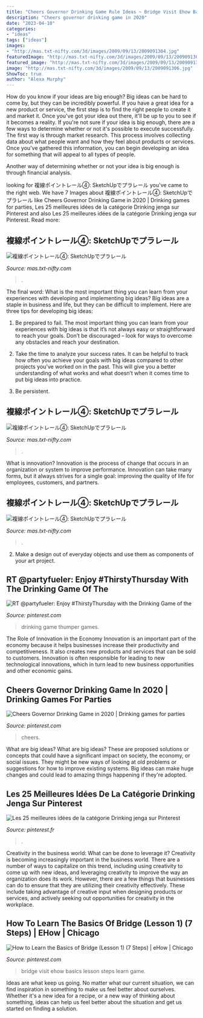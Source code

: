 ```yaml
---
title: "Cheers Governor Drinking Game Rule Ideas ~ Bridge Visit Ehow Basics Lesson Steps Learn Game"
description: "Cheers governor drinking game in 2020"
date: "2023-04-10"
categories:
- "ideas"
tags: ["ideas"]
images:
- "http://mas.txt-nifty.com/3d/images/2009/09/13/2009091304.jpg"
featuredImage: "http://mas.txt-nifty.com/3d/images/2009/09/13/2009091308.jpg"
featured_image: "http://mas.txt-nifty.com/3d/images/2009/09/13/2009091308.jpg"
image: "http://mas.txt-nifty.com/3d/images/2009/09/13/2009091306.jpg"
ShowToc: true
author: "Alexa Murphy"
---
```



How do you know if your ideas are big enough?
Big ideas can be hard to come by, but they can be incredibly powerful. If you have a great idea for a new product or service, the first step is to find the right people to create it and market it. Once you've got your idea out there, it'll be up to you to see if it becomes a reality. If you're not sure if your idea is big enough, there are a few ways to determine whether or not it's possible to execute successfully. 
The first way is through market research. This process involves collecting data about what people want and how they feel about products or services. Once you've gathered this information, you can begin developing an idea for something that will appeal to all types of people. 

Another way of determining whether or not your idea is big enough is through financial analysis.

	

		
looking for 複線ポイントレール④: SketchUpでプラレール you've came to the right web. We have 7 Images about 複線ポイントレール④: SketchUpでプラレール like Cheers Governor Drinking Game in 2020 | Drinking games for parties, Les 25 meilleures idées de la catégorie Drinking jenga sur Pinterest and also Les 25 meilleures idées de la catégorie Drinking jenga sur Pinterest. Read more:
		
    
## 複線ポイントレール④: SketchUpでプラレール

<img loading=lazy src="http://mas.txt-nifty.com/3d/images/2009/09/13/2009091306.jpg" onerror="this.onerror=null;this.src='https://tse3.mm.bing.net/th?id=OIP.8KWq5mW0xlOkfvpr0Qe2lgHaEK&amp;pid=15.1';" alt="複線ポイントレール④: SketchUpでプラレール">

_Source: mas.txt-nifty.com_

>. 

	

The final word: What is the most important thing you can learn from your experiences with developing and implementing big ideas?
Big ideas are a staple in business and life, but they can be difficult to implement. Here are three tips for developing big ideas:
1. Be prepared to fail. The most important thing you can learn from your experiences with big ideas is that it’s not always easy or straightforward to reach your goals. Don’t be discouraged – look for ways to overcome any obstacles and reach your destination.

2. Take the time to analyze your success rates. It can be helpful to track how often you achieve your goals with big ideas compared to other projects you’ve worked on in the past. This will give you a better understanding of what works and what doesn’t when it comes time to put big ideas into practice.

3. Be persistent.

    
## 複線ポイントレール④: SketchUpでプラレール

<img loading=lazy src="http://mas.txt-nifty.com/3d/images/2009/09/13/2009091304.jpg" onerror="this.onerror=null;this.src='https://tse2.mm.bing.net/th?id=OIP.RTssF5TX5ie2QubeTUU0IQHaEK&amp;pid=15.1';" alt="複線ポイントレール④: SketchUpでプラレール">

_Source: mas.txt-nifty.com_

>. 

	

What is innovation?
Innovation is the process of change that occurs in an organization or system to improve performance. Innovation can take many forms, but it always strives for a single goal: improving the quality of life for employees, customers, and partners.

    
## 複線ポイントレール④: SketchUpでプラレール

<img loading=lazy src="http://mas.txt-nifty.com/3d/images/2009/09/13/2009091308.jpg" onerror="this.onerror=null;this.src='https://tse2.mm.bing.net/th?id=OIP.h1QRcKefUZCLb-sJ9pRBAQHaEK&amp;pid=15.1';" alt="複線ポイントレール④: SketchUpでプラレール">

_Source: mas.txt-nifty.com_

>. 

	

2. Make a design out of everyday objects and use them as components of your art project.

    
## RT @partyfueler: Enjoy #ThirstyThursday With The Drinking Game Of The

<img loading=lazy src="https://i.pinimg.com/736x/45/07/29/450729524012660289157a2c5dd94c94.jpg" onerror="this.onerror=null;this.src='https://tse2.mm.bing.net/th?id=OIP.VHs7IzM8e_MAWnULHTqkKgHaHa&amp;pid=15.1';" alt="RT @partyfueler: Enjoy #ThirstyThursday with the Drinking Game of the">

_Source: pinterest.com_

>drinking game thumper games. 

	

The Role of Innovation in the Economy
Innovation is an important part of the economy because it helps businesses increase their productivity and competitiveness. It also creates new products and services that can be sold to customers. Innovation is often responsible for leading to new technological innovations, which in turn lead to new business opportunities and other economic gains.

    
## Cheers Governor Drinking Game In 2020 | Drinking Games For Parties

<img loading=lazy src="https://i.pinimg.com/originals/c1/e5/56/c1e55659d43a767ef656ffd41ad67a5b.jpg" onerror="this.onerror=null;this.src='https://tse2.mm.bing.net/th?id=OIP.sl4fjyqvYph32PyVKUlJJQHaHa&amp;pid=15.1';" alt="Cheers Governor Drinking Game in 2020 | Drinking games for parties">

_Source: pinterest.com_

>cheers. 

	

What are big ideas?
What are big ideas? These are proposed solutions or concepts that could have a significant impact on society, the economy, or social issues. They might be new ways of looking at old problems or suggestions for how to improve existing systems. Big ideas can make huge changes and could lead to amazing things happening if they're adopted.

    
## Les 25 Meilleures Idées De La Catégorie Drinking Jenga Sur Pinterest

<img loading=lazy src="https://i.pinimg.com/736x/a8/dd/ef/a8ddef4fc467f980691cd5f59b43db0d--drunk-jenga-ideas-drinking-jenga.jpg" onerror="this.onerror=null;this.src='https://tse3.mm.bing.net/th?id=OIP.FKMNndqn3lRNCs7EzxQ3UAHaJ3&amp;pid=15.1';" alt="Les 25 meilleures idées de la catégorie Drinking jenga sur Pinterest">

_Source: pinterest.fr_

>. 

	

Creativity in the business world: What can be done to leverage it?
Creativity is becoming increasingly important in the business world. There are a number of ways to capitalize on this trend, including using creativity to come up with new ideas, and leveraging creativity to improve the way an organization does its work. However, there are a few things that businesses can do to ensure that they are utilizing their creativity effectively. These include taking advantage of creative input when designing products or services, and actively seeking out opportunities for creativity in the workplace.

    
## How To Learn The Basics Of Bridge (Lesson 1) (7 Steps) | EHow | Chicago

<img loading=lazy src="https://i.pinimg.com/originals/4f/26/66/4f2666cccb94ecb970b1ea122a9736a9.jpg" onerror="this.onerror=null;this.src='https://tse4.mm.bing.net/th?id=OIP.RMCaY2E6paVLV2rmvzCWRwAAAA&amp;pid=15.1';" alt="How to Learn the Basics of Bridge (Lesson 1) (7 Steps) | eHow | Chicago">

_Source: pinterest.com_

>bridge visit ehow basics lesson steps learn game. 

	

Ideas are what keep us going. No matter what our current situation, we can find inspiration in something to make us feel better about ourselves. Whether it's a new idea for a recipe, or a new way of thinking about something, ideas can help us feel better about the situation and get us started on finding a solution.

